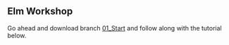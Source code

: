 ## Elm Workshop

Go ahead and download branch [01_Start]() and follow along with the tutorial below.
